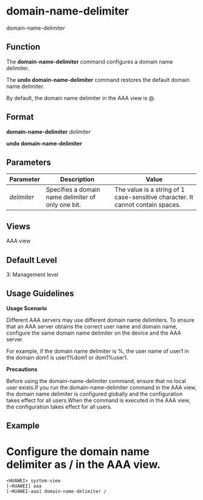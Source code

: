 domain-name-delimiter
=====================

domain-name-delimiter

Function
--------

The **domain-name-delimiter** command configures a domain name delimiter.

The **undo domain-name-delimiter** command restores the default domain name delimiter.

By default, the domain name delimiter in the AAA view is @.



Format
------

**domain-name-delimiter** *delimiter*

**undo domain-name-delimiter**



Parameters
----------

| Parameter | Description | Value |
| --- | --- | --- |
| *delimiter* | Specifies a domain name delimiter of only one bit. | The value is a string of 1 case-sensitive character. It cannot contain spaces. |




Views
-----

AAA view



Default Level
-------------

3: Management level



Usage Guidelines
----------------

**Usage Scenario**

Different AAA servers may use different domain name delimiters. To ensure that an AAA server obtains the correct user name and domain name, configure the same domain name delimiter on the device and the AAA server.

For example, if the domain name delimiter is %, the user name of user1 in the domain dom1 is user1%dom1 or dom1%user1.

**Precautions**

Before using the domain-name-delimiter command, ensure that no local user exists.If you run the domain-name-delimiter command in the AAA view, the domain name delimiter is configured globally and the configuration takes effect for all users.When the command is executed in the AAA view, the configuration takes effect for all users.



Example
-------

# Configure the domain name delimiter as / in the AAA view.
```
<HUAWEI> system-view
[~HUAWEI] aaa
[~HUAWEI-aaa] domain-name-delimiter /

```